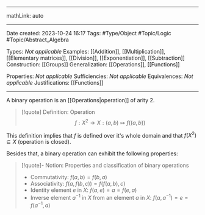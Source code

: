 
---

mathLink: auto

---
Date created: 2023-10-24 16:17
Tags: #Type/Object #Topic/Logic #Topic/Abstract_Algebra 

Types: _Not applicable_
Examples: [[Addition]], [[Multiplication]], [[Elementary matrices]], [[Division]], [[Exponentiation]], [[Subtraction]]
Construction: [[Groups]]
Generalization: [[Operations]], [[Functions]]

Properties: _Not applicable_
Sufficiencies: _Not applicable_
Equivalences: _Not applicable_
Justifications: [[Functions]]

---  

A binary operation is an [[Operations|operation]] of arity $2$.

> [!quote] Definition: Operation
>$$f:X^{2}\rightarrow X: (a,b)\mapsto f((a,b))$$

This definition implies that $f$ is defined over it's whole domain and that $f(X^{2})\subseteq X$ (operation is closed).

Besides that, a binary operation can exhibit the following properties:

> [!quote]- Notion: Properties and classification of binary operations
> - Commutativity: $f(a,b)=f(b,a)$
> - Associativity: $f(a,f(b,c))=f(f(a,b),c)$
> - Identity element $e$ in $X$: $f(a,e)=a=f(e,a)$
> - Inverse element $a^{-1}$ in $X$ from an element $a$ in $X$: $f(a,a^{-1})=e=f(a^{-1},a)$

